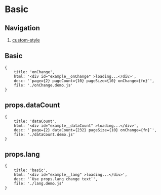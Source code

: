 # Basic

## Navigation

1. [custom-style](./custom-style.md)

## Basic

````demo
{
    title: 'onChange',
    html: '<div id="example__onChange" >loading...</div>',
    desc: '`page={2} pageCount={10} pageSize={10} onChange={fn}`',
    file: './onChange.demo.js'
}
````

## props.dataCount

````demo
{
    title: 'dataCount',
    html: '<div id="example__dataCount" >loading...</div>',
    desc: '`page={2} dataCount={232} pageSize={10} onChange={fn}`',
    file: './dataCount.demo.js'
}
````

## props.lang

````demo
{
    title: 'basic',
    html: '<div id="example__lang" >loading...</div>',
    desc: '`Use props.lang change text`',
    file: './lang.demo.js'
}
````

